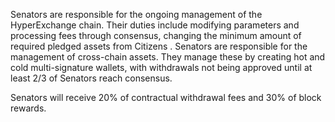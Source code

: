 Senators are responsible for the ongoing management of the HyperExchange chain. Their duties include modifying parameters and processing fees through consensus, changing the minimum amount of required pledged assets from Citizens
. 
Senators are responsible for the management of cross-chain assets. They manage these by creating hot and cold multi-signature wallets, with withdrawals not being approved until at least 2/3 of Senators reach consensus.

Senators will receive 20% of contractual withdrawal fees and 30% of block rewards.

